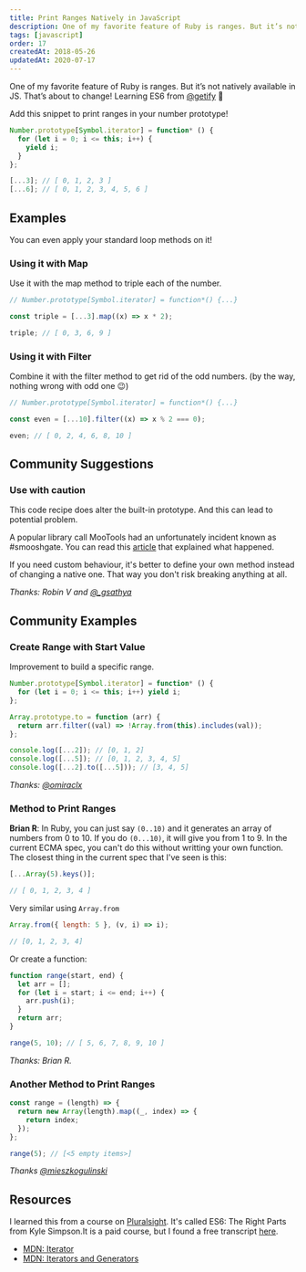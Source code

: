 ```yaml
---
title: Print Ranges Natively in JavaScript
description: One of my favorite feature of Ruby is ranges. But it’s not natively available in JS.
tags: [javascript]
order: 17
createdAt: 2018-05-26
updatedAt: 2020-07-17
---
```


One of my favorite feature of Ruby is ranges. But it’s not natively available in JS. That’s about to change! Learning ES6 from [@getify](https://twitter.com/getify) 🤩

Add this snippet to print ranges in your number prototype!

```javascript
Number.prototype[Symbol.iterator] = function* () {
  for (let i = 0; i <= this; i++) {
    yield i;
  }
};

[...3]; // [ 0, 1, 2, 3 ]
[...6]; // [ 0, 1, 2, 3, 4, 5, 6 ]
```

<markdown-toc></markdown-toc>

## Examples

You can even apply your standard loop methods on it!

### Using it with Map

Use it with the map method to triple each of the number.

```javascript
// Number.prototype[Symbol.iterator] = function*() {...}

const triple = [...3].map((x) => x * 2);

triple; // [ 0, 3, 6, 9 ]
```

### Using it with Filter

Combine it with the filter method to get rid of the odd numbers. (by the way, nothing wrong with odd one 😉)

```javascript
// Number.prototype[Symbol.iterator] = function*() {...}

const even = [...10].filter((x) => x % 2 === 0);

even; // [ 0, 2, 4, 6, 8, 10 ]
```

## Community Suggestions

### Use with caution

This code recipe does alter the built-in prototype. And this can lead to potential problem.

A popular library call MooTools had an unfortunately incident known as #smooshgate. You can read this [article](https://developers.google.com/web/updates/2018/03/smooshgate) that explained what happened.

If you need custom behaviour, it's better to define your own method instead of changing a native one. That way you don't risk breaking anything at all.

_Thanks: Robin V and [@\_gsathya](https://twitter.com/_baxuz/status/1000481049137373187)_

## Community Examples

### Create Range with Start Value

Improvement to build a specific range.

```javascript
Number.prototype[Symbol.iterator] = function* () {
  for (let i = 0; i <= this; i++) yield i;
};

Array.prototype.to = function (arr) {
  return arr.filter((val) => !Array.from(this).includes(val));
};

console.log([...2]); // [0, 1, 2]
console.log([...5]); // [0, 1, 2, 3, 4, 5]
console.log([...2].to([...5])); // [3, 4, 5]
```

_Thanks: [@omiraclx](https://www.instagram.com/omiraclx/)_

### Method to Print Ranges

**Brian R**: In Ruby, you can just say `(0..10)` and it generates an array of numbers from 0 to 10. If you do `(0...10)`, it will give you from 1 to 9. In the current ECMA spec, you can't do this without writting your own function. The closest thing in the current spec that I've seen is this:

```javascript
[...Array(5).keys()];

// [ 0, 1, 2, 3, 4 ]
```

Very similar using `Array.from`

```javascript
Array.from({ length: 5 }, (v, i) => i);

// [0, 1, 2, 3, 4]
```

Or create a function:

```javascript
function range(start, end) {
  let arr = [];
  for (let i = start; i <= end; i++) {
    arr.push(i);
  }
  return arr;
}

range(5, 10); // [ 5, 6, 7, 8, 9, 10 ]
```

_Thanks: Brian R._

### Another Method to Print Ranges

```javascript
const range = (length) => {
  return new Array(length).map((_, index) => {
    return index;
  });
};

range(5); // [<5 empty items>]
```

_Thanks [@mieszkogulinski](https://www.instagram.com/mieszkogulinski)_

## Resources

I learned this from a course on [Pluralsight](www.pluralsight.com). It's called ES6: The Right Parts from Kyle Simpson.It is a paid course, but I found a free transcript [here](https://frontendmasters.com/courses/es6-right-parts/ranges/).

- [MDN: Iterator](https://developer.mozilla.org/en-US/docs/Web/JavaScript/Reference/Global_Objects/Symbol/iterator)
- [MDN: Iterators and Generators](https://developer.mozilla.org/en-US/docs/Web/JavaScript/Guide/Iterators_and_Generators)
